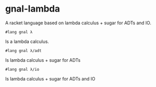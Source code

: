 gnal-lambda
===

A racket language based on lambda calculus + sugar for ADTs and IO.

```racket
#lang gnal λ
```
Is a lambda calculus.

```racket
#lang gnal λ/adt
```
Is lambda calculus + sugar for ADTs

```racket
#lang gnal λ/io
```
Is lambda calculus + sugar for ADTs and IO

